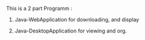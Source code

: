 This is a 2 part Programm :

1) Java-WebApplication for downloading, and display

2) Java-DesktopApplication for viewing and org.